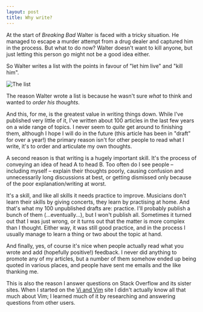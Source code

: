 ```yaml
---
layout: post
title: Why write?
---
```


At the start of *Breaking Bad* Walter is faced with a tricky situation. He
managed to escape a murder attempt from a drug dealer and captured him in the
process. But what to do now? Walter doesn't want to kill anyone, but just
letting this person go might not be a good idea either.

So Walter writes a list with the points in favour of "let him live" and "kill
him".

<div class="border-img center-img"><img alt="The list" src="{% base64 ./_images/writing.jpeg %}"></div>

The reason Walter wrote a list is because he wasn't sure *what* to think and
wanted to *order his thoughts*.

And this, for me, is the greatest value in writing things down. While I've
published very little of it, I've written about 100 articles in the last few
years on a wide range of topics. I never seem to *quite* get around to finishing
them, although I hope I will do in the future (this article has been in "draft"
for over a year!) the primary reason isn't for other people to read what I
write, it's to order and articulate my own thoughts.

A second reason is that writing is a hugely important skill. It's the process of
conveying an idea of head A to head B. Too often do I see people – including
myself – explain their thoughts poorly, causing confusion and unnecessarily long
discussions at best, or getting dismissed only because of the poor
explanation/writing at worst.

It's a skill, and like all skills it needs practice to improve. Musicians don't
learn their skills by giving concerts, they learn by practising at home. And
that's what my 100 unpublished drafts are: practice. I'll probably publish a
bunch of them (...eventually...), but I won't publish all. Sometimes it turned
out that I was just wrong, or it turns out that the matter is more complex than
I thought. Either way, it was still good practice, and in the process I usually
manage to learn a thing or two about the topic at hand.

And finally, yes, of course it's nice when people actually read what you wrote
and add (hopefully positive!) feedback. I never did anything to promote any of
my articles, but a number of them somehow ended up being quoted in various
places, and people have sent me emails and the like thanking me.

This is also the reason I answer questions on Stack Overflow and its sister
sites. When I started on the [Vi and
Vim](https://vi.stackexchange.com/users/51/carpetsmoker) site I didn't actually
know all that much about Vim; I learned much of it by researching and answering
questions from other users.
